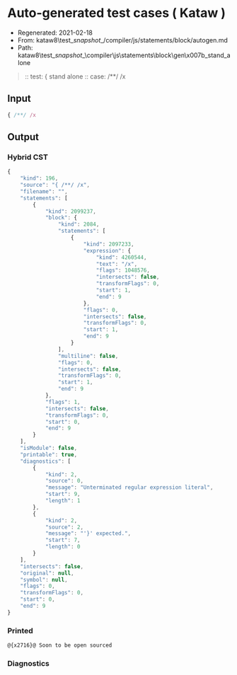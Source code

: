 # Auto-generated test cases ( Kataw )
- Regenerated: 2021-02-18
- From: kataw8\test\__snapshot__/compiler/js/statements/block/autogen.md
- Path: kataw8\test\__snapshot__\compiler\js\statements\block\gen\x007b_stand_alone
> :: test: { stand alone
> :: case: /**/ /x
## Input

`````js
{ /**/ /x
`````

## Output

### Hybrid CST


```javascript
{
    "kind": 196,
    "source": "{ /**/ /x",
    "filename": "",
    "statements": [
        {
            "kind": 2099237,
            "block": {
                "kind": 2084,
                "statements": [
                    {
                        "kind": 2097233,
                        "expression": {
                            "kind": 4260544,
                            "text": "/x",
                            "flags": 1048576,
                            "intersects": false,
                            "transformFlags": 0,
                            "start": 1,
                            "end": 9
                        },
                        "flags": 0,
                        "intersects": false,
                        "transformFlags": 0,
                        "start": 1,
                        "end": 9
                    }
                ],
                "multiline": false,
                "flags": 0,
                "intersects": false,
                "transformFlags": 0,
                "start": 1,
                "end": 9
            },
            "flags": 1,
            "intersects": false,
            "transformFlags": 0,
            "start": 0,
            "end": 9
        }
    ],
    "isModule": false,
    "printable": true,
    "diagnostics": [
        {
            "kind": 2,
            "source": 0,
            "message": "Unterminated regular expression literal",
            "start": 9,
            "length": 1
        },
        {
            "kind": 2,
            "source": 2,
            "message": "'}' expected.",
            "start": 7,
            "length": 0
        }
    ],
    "intersects": false,
    "original": null,
    "symbol": null,
    "flags": 0,
    "transformFlags": 0,
    "start": 0,
    "end": 9
}
```

  
### Printed


```javascript
@{x2716}@ Soon to be open sourced
```

  
### Diagnostics


```javascript

```

